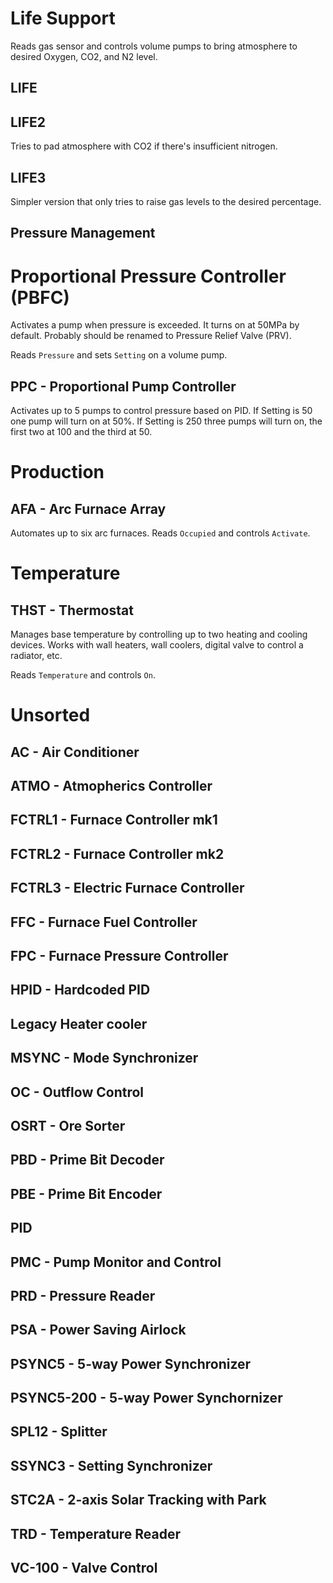 # Life Support

Reads gas sensor and controls volume pumps to bring atmosphere to desired Oxygen, CO2, and N2 level.

## LIFE
## LIFE2

Tries to pad atmosphere with CO2 if there's insufficient nitrogen.

## LIFE3

Simpler version that only tries to raise gas levels to the desired percentage.

## Pressure Management

# Proportional Pressure Controller (PBFC)

Activates a pump when pressure is exceeded. It turns on at 50MPa by default.
Probably should be renamed to Pressure Relief Valve (PRV).

Reads `Pressure` and sets `Setting` on a volume pump.

## PPC - Proportional Pump Controller

Activates up to 5 pumps to control pressure based on PID. If Setting is 50 one pump will turn on at 50%. If Setting is 250 three pumps will turn on, the first two at 100 and the third at 50.

# Production

## AFA - Arc Furnace Array

Automates up to six arc furnaces. Reads `Occupied` and controls `Activate`.

# Temperature

## THST - Thermostat

Manages base temperature by controlling up to two heating and cooling devices. Works with wall heaters, wall coolers, digital valve to control a radiator, etc.

Reads `Temperature` and controls `On`.

# Unsorted

## AC - Air Conditioner
## ATMO - Atmopherics Controller
## FCTRL1 - Furnace Controller mk1
## FCTRL2 - Furnace Controller mk2
## FCTRL3 - Electric Furnace Controller
## FFC - Furnace Fuel Controller
## FPC - Furnace Pressure Controller
## HPID - Hardcoded PID
## Legacy Heater cooler
## MSYNC - Mode Synchronizer
## OC - Outflow Control
## OSRT - Ore Sorter
## PBD - Prime Bit Decoder
## PBE - Prime Bit Encoder
## PID
## PMC - Pump Monitor and Control
## PRD - Pressure Reader
## PSA - Power Saving Airlock
## PSYNC5 - 5-way Power Synchronizer
## PSYNC5-200 - 5-way Power Synchornizer
## SPL12 - Splitter
## SSYNC3 - Setting Synchronizer
## STC2A - 2-axis Solar Tracking with Park
## TRD - Temperature Reader
## VC-100 - Valve Control
